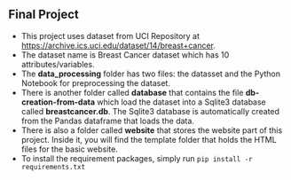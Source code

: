 ## Final Project
- This project uses dataset from UCI Repository at https://archive.ics.uci.edu/dataset/14/breast+cancer.
- The dataset name is Breast Cancer dataset which has 10 attributes/variables.
- The **data_processing** folder has two files: the datasset and the Python Notebook for preprocessing the dataset.
- There is another folder called **database** that contains the file **db-creation-from-data** which load the dataset into a Sqlite3 database called **breastcancer.db**. The Sqlite3 database is automatically created from the Pandas dataframe that loads the data.
- There is also a folder called **website** that stores the website part of this project. Inside it, you will find the template folder that holds the HTML files for the basic website.
- To install the requirement packages, simply run `pip install -r requirements.txt`